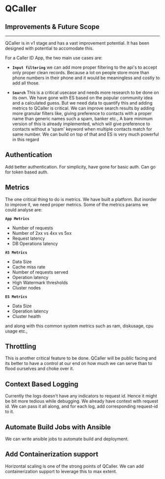 # QCaller

## Improvements & Future Scope
------------------------------

QCaller is in v1 stage and has a vast improvement potential. It has been designed with potential to accomodate this.

For a Caller ID App, the two main use cases are:

- **`Input filtering`**
	we can add more proper filtering to the api's to accept only proper clean records. Because a lot on people store more than phone numbers in their phone and it would be meaningless and costly to add all those.

- **`Search`**
	This is a critical usecase and needs more research to be done on its own. We have gone with ES based on the popular community idea and a calculated guess. But we need data to quantify this and adding metrics to QCaller is critical. We can improve search results by adding more granular filters like, giving preference to contacts with a proper name than generic names such a spam, banker etc., A bare minimum version of this is already implemented, which will give preference to contacts without a 'spam' keyword when multiple contacts match for same number. We can build on top of that and ES is very much powerful in this regard


## Authentication
Add better authentication. For simplicity, have gone for basic auth. Can go for token based auth.


## Metrics
The one critical thing to do is metrics. We have built a platform. But inorder to improve it, we need proper metrics.
Some of the metrics params we could analyse are:

**`App Metrics`**
- Number of requests
- Number of 2xx vs 4xx vs 5xx
- Request latency
- DB Operations latency

**`AS Metrics`**
- Data Size
- Cache miss rate
- Number of requests served
- Operation latency
- High Watermark thresholds
- Cluster nodes

**`ES Metrics`**
- Data Size
- Operation latency
- Cluster health
		
and along with this common system metrics such as ram, diskusage, cpu usage etc.,


## Throttling
This is another critical feature to be done. QCaller will be public facing and its better to have a control at our end on how much we can serve than to flood ourselves and choke over it.


## Context Based Logging
 Currently the logs doesn't have any indicators to request id. Hence it might be bit more tedious while debugging. We already have context with request id. We can pass it all along, and for each log, add corresponding request-id to it.


## Automate Build Jobs with Ansible
We can write ansible jobs to automate build and deployment.


## Add Containerization support
Horizontal scaling is one of the strong points of QCaller. We can add containerization support to leverage this to max extent.
